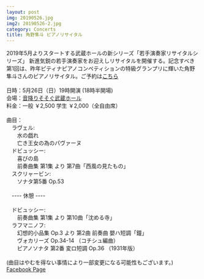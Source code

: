 ```yaml
---
layout: post
img: 20190526.jpg
img2: 20190526-2.jpg
category: Concerts
title: 角野隼斗 ピアノリサイタル
---
```

2019年5月よりスタートする武蔵ホールの新シリーズ「若手演奏家リサイタルシリーズ」
新進気鋭の若手演奏家をお迎えしリサイタルを開催する。記念すべき第1回は、昨年ピティナピアノコンペティションの特級グランプリに輝いた角野隼斗さんのピアノリサイタル。ご予約は<a href="https://t.pia.jp/pia/event/event.do?eventCd=1909033">こちら</a><br>
 <br>
日時：5月26日（日）19時開演 (18時半開場) <br>
会場：<a href="https://www.musashihall.com">音降りそそぐ武蔵ホール</a> <br>
料金：一般 ￥2,500 学生 ￥2,000（全自由席）<br>
<br>
曲目： <br>
　ラヴェル: <br>
　　水の戯れ <br>
　　亡き王女の為のパヴァーヌ <br>
　ドビュッシー:  <br>
　　喜びの島 <br>
　　前奏曲集 第1集 より 第7曲「西風の見たもの」 <br>
　スクリャービン:  <br>
　　ソナタ第5番 Op.53 <br>
 <br>
　---- 休憩 ---- <br>
 <br>
　ドビュッシー: <br>
　　前奏曲集 第1集 より 第10曲「沈める寺」  <br>
　ラフマニノフ: <br>
　　幻想的小品集 Op.3 より 第2曲 前奏曲 嬰ハ短調「鐘」 <br>
　　ヴォカリーズ Op.34-14 （コチシュ編曲） <br>
　　ピアノソナタ 第2番 変ロ短調 Op.36 （1931年版） <br>
 <br>
(曲目はやむを得ない事情により一部変更になる可能性もございます。) <br>
<a href="https://www.facebook.com/events/428673891235603/">Facebook Page</a>

